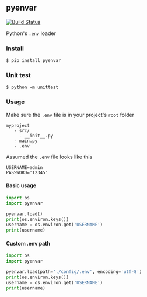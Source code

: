 ## pyenvar

[![Build Status](https://travis-ci.org/wuriyanto48/pyenvar.svg?branch=master)](https://travis-ci.org/wuriyanto48/pyenvar)


Python's `.env` loader

### Install
```shell
$ pip install pyenvar
```

### Unit test
```shell
$ python -m unittest
```

### Usage

Make sure the `.env` file is in your project's `root` folder
```
myproject
   - src/
     - __init__.py
   - main.py
   - .env
```

Assumed the `.env` file looks like this
```.env
USERNAME=admin
PASSWORD='12345'
```

#### Basic usage
```python
import os
import pyenvar

pyenvar.load()
print(os.environ.keys())
username = os.environ.get('USERNAME')
print(username)
```

#### Custom .env path

```python
import os
import pyenvar

pyenvar.load(path='./config/.env', encoding='utf-8')
print(os.environ.keys())
username = os.environ.get('USERNAME')
print(username)
```